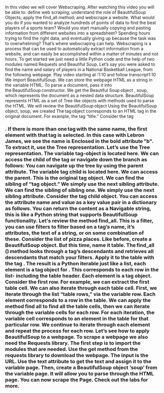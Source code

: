 In this video we will cover Webscraping. After watching this video you will be able to: define web scraping; understand the role of BeautifulSoup Objects; apply the find_all method; and webscrape a website. What would you do if you wanted to analyze hundreds of points of data to find the best players of a sports team? Would you start manually copying and pasting information from different websites into a spreadsheet? Spending hours trying to find the right data, and eventually giving up because the task was to overwhelming? That’s where webscraping can help. Webscraping is a process that can be used to automatically extract information from a website, and can easily be accomplished within a matter of minutes and not hours. To get started we just need a little Python code and the help of two modules named Requests and Beautiful Soup. Let’s say you were asked to find the name and salary of players in a National Basketball League, from the following webpage.
Play video starting at :1:10 and follow transcript1:10
We import BeautifulSoup. We can store the webpage HTML as a string in the variable HTML. To parse a document, pass it into the BeautifulSoup constructor. We get the Beautiful Soup object , soup, which represents the document as a nested data structure. BeautifulSoup represents HTML as a set of Tree like objects with methods used to parse the HTML. We will review the BeautifulSoup object Using the BeautifulSoup object, soup, we created The tag object corresponds to an HTML tag in the original document. For example, the tag “title.” Consider the tag <h3>. If there is more than one tag with the same name, the first element with that tag is selected. In this case with Lebron James, we see the name is Enclosed in the bold attribute "b". To extract it, use the Tree representation. Let’s use the Tree representation. The variable tag-object is located here. We can access the child of the tag or navigate down the branch as follows: You can navigate up the tree by using the parent attribute. The variable tag child is located here. We can access the parent. This is the original tag object. We can find the sibling of “tag object.” We simply use the next sibling attribute. We can find the sibling of sibling one. We simply use the next sibling attribute. Consider the tag child object. You can access the attribute name and value as a key value pair in a dictionary as follows. You can return the content as a Navigable string, this is like a Python string that supports BeautifulSoup functionality. Let's review the method find_all. This is a filter, you can use filters to filter based on a tag’s name, it’s attributes, the text of a string, or on some combination of these. Consider the list of pizza places. Like before, create a BeautifulSoup object. But this time, name it table. The find_all () method looks through a tag’s descendants and retrieves all descendants that match your filters. Apply it to the table with the tag <tr>. The result is a Python iterable just like a list, each element is a tag object for <tr>. This corresponds to each row in the list- including the table header. Each element is a tag object. Consider the first row. For example, we can extract the first table cell. We can also iterate through each table cell. First, we iterate through the list “table rows,” via the variable row. Each element corresponds to a row in the table. We can apply the method find all to find all the table cells, then we can iterate through the variable cells for each row. For each iteration, the variable cell corresponds to an element in the table for that particular row. We continue to iterate through each element and repeat the process for each row. Let’s see how to apply BeautifulSoup to a webpage. To scrape a webpage we also need the Requests library. The first step is to import the modules that are needed. Use the get method from the requests library to download the webpage. The input is the URL. Use the text attribute to get the text and assign it to the variable page. Then, create a BeautifulSoup object ‘soup’ from the variable page. It will allow you to parse through the HTML page. You can now scrape the Page. Check out the labs for more.